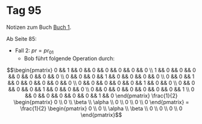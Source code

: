# Tag 95

Notizen zum Buch [Buch 1](../Buch1.md).

Ab Seite 85:
* Fall 2: $pr = pr_{01}$
  - Bob führt folgende Operation durch:
```math
\begin{pmatrix}
0 && 1 && 0 && 0 && 0 && 0 && 0 && 0 \\ 
1 && 0 && 0 && 0 && 0 && 0 && 0 && 0 \\ 
0 && 0 && 0 && 1 && 0 && 0 && 0 && 0 \\ 
0 && 0 && 1 && 0 && 0 && 0 && 0 && 0 \\ 
0 && 0 && 0 && 0 && 0 && 1 && 0 && 0 \\ 
0 && 0 && 0 && 0 && 1 && 0 && 0 && 0 \\ 
0 && 0 && 0 && 0 && 0 && 0 && 0 && 1 \\ 
0 && 0 && 0 && 0 && 0 && 0 && 1 && 0
\end{pmatrix}
\frac{1}{2}
\begin{pmatrix}
0 \\
0 \\
\beta \\
\alpha \\
0 \\
0 \\
0 \\
0
\end{pmatrix}
=
\frac{1}{2}
\begin{pmatrix}
0 \\
0 \\
\alpha \\
\beta \\
0 \\
0 \\
0 \\
0
\end{pmatrix}
```
